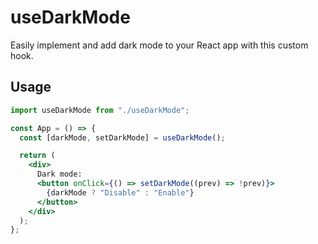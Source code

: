 # useDarkMode

Easily implement and add dark mode to your React app with this custom hook.

## Usage

```jsx
import useDarkMode from "./useDarkMode";

const App = () => {
  const [darkMode, setDarkMode] = useDarkMode();

  return (
    <div>
      Dark mode:
      <button onClick={() => setDarkMode((prev) => !prev)}>
        {darkMode ? "Disable" : "Enable"}
      </button>
    </div>
  );
};
```
